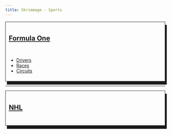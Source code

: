 ```yaml
---
title: Skrimmage - Sports
---
```


<div style="border: 1px solid; padding: 10px; box-shadow: 5px 10px;">
   <a href="F1/" class="hover:underline"><h2>Formula One</h2></a> <br>
   <ul>
      <li><a href="F1/drivers" class="hover:underline">Drivers</a></li>
      <li><a href="F1/races/" class="hover:underline">Races</a></li>
      <li><a href="F1/circuits/" class="hover:underline">Circuits</a></li>
   </ul>
</div>

---

<div style="border: 1px solid; padding: 10px; box-shadow: 5px 10px;">
   <a href="NHL/" class="hover:underline"><h2>NHL</h2></a> <br>
</div>